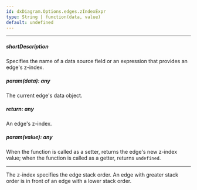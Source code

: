 ```yaml
---
id: dxDiagram.Options.edges.zIndexExpr
type: String | function(data, value)
default: undefined
---
```

---
##### shortDescription
Specifies the name of a data source field or an expression that provides an edge's z-index.

##### param(data): any
The current edge's data object.

##### return: any
An edge's z-index.

##### param(value): any
When the function is called as a setter, returns the edge's new z-index value; when the function is called as a getter, returns `undefined`.

---
The z-index specifies the edge stack order. An edge with greater stack order is in front of an edge with a lower stack order.